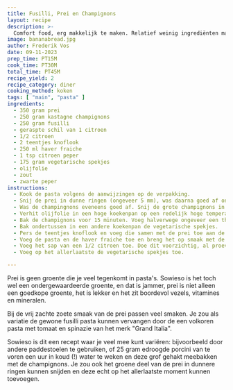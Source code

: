 ```yaml
---
title: Fusilli, Prei en Champignons
layout: recipe
description: >-
  Comfort food, erg makkelijk te maken. Relatief weinig ingrediënten maar vol van smaak. Een maaltijd waar je blij van wordt. 
image: bananabread.jpg
author: Frederik Vos
date: 09-11-2023
prep_time: PT15M
cook_time: PT30M
total_time: PT45M
recipe_yield: 2
recipe_category: diner 
cooking_method: koken
tags: [ "main", "pasta" ]
ingredients:
  - 350 gram prei
  - 250 gram kastagne champignons
  - 250 gram fusilli
  - geraspte schil van 1 citroen
  - 1/2 citroen
  - 2 teentjes knoflook
  - 250 ml haver fraiche
  - 1 tsp citroen peper
  - 175 gram vegetarische spekjes
  - olijfolie
  - zout 
  - zwarte peper
instructions:
  - Kook de pasta volgens de aanwijzingen op de verpakking.
  - Snij de prei in dunne ringen (ongeveer 5 mm), was daarna goed af onder de kraan om eventueel aanwezige aarde te verwijderen.
  - Was de champingnons eveneens goed af. Snij de grote champignons in 8 partjes, de kleine champignons in 4, vervolgens nogmaals in een vergiet nogmaals goed nat maken onder een lopende kraan. 
  - Verhit olijfolie in een hoge koekenpan op een redelijk hoge temperatuur. Gebruik ongeveer 5 a 6 tbs olie.
  - Bak de champignons voor 15 minuten. Voeg halverwege ongeveer een theelepel zout toe.
  - Bak ondertussen in een andere koekenpan de vegetarische spekjes.
  - Pers de teentjes knoflook en voeg die samen met de prei toe aan de champignons, bak nog voor 5 minuten.
  - Voeg de pasta en de haver fraiche toe en breng het op smaak met de geraspte citroen schil, citroenpeper, zout en peper.
  - Voeg het sap van een 1/2 citroen toe. Doe dit voorzichtig, al proevend naar smaak!
  - Voeg op het allerlaatste de vegetarische spekjes toe.

---
```


 Prei is geen groente die je veel tegenkomt in pasta's. Sowieso is het toch wel een ondergewaardeerde groente, 
 en dat is jammer, prei is niet alleen een goedkope groente, het is lekker en het zit boordevol vezels, vitamines en mineralen.

 Bij de vrij zachte zoete smaak van de prei passen veel smaken. Je zou als variatie de gewone fusilli pasta kunnen vervangen door de een volkoren pasta met tomaat en spinazie van het merk "Grand Italia". 

 Sowieso is dit een recept waar je veel mee kunt variëren: bijvoorbeeld door andere paddestoelen te gebruiken, of 25 gram edroogde porcini van te voren een uur in koud (!) water te weken en deze grof gehakt meebakken met de champignons.
 Je zou ook het groene deel van de prei in dunnere ringen kunnen snijden en deze echt op het allerlaatste moment kunnen toevoegen.
